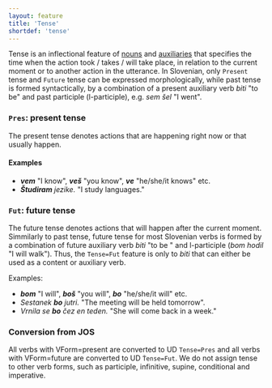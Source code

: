```yaml
---
layout: feature
title: 'Tense'
shortdef: 'tense'
---
```


Tense is an inflectional feature of [nouns](NOUN) and [auxiliaries](AUX) that specifies the time when the action took / takes / will take place, in relation to the current moment or to another action in the utterance. In Slovenian, only `Present` tense and `Future` tense can be expressed morphologically, while past tense is formed syntactically, by a combination of a present auxiliary verb _biti_ "to be" and past participle (l-participle), e.g. _sem šel_ "I went". 

### `Pres`: present tense

The present tense denotes actions that are happening right now or that usually happen.

#### Examples

* _<b>vem</b>_ "I know", _<b>veš</b>_ "you know", _<b>ve</b>_ "he/she/it knows" etc.
* _<b>Študiram</b> jezike._ "I study languages."

### `Fut`: future tense

The future tense denotes actions that will happen after the current moment. Simmilarly to past tense, future tense for most Slovenian verbs is formed by a combination of future auxiliary verb _biti_ "to be " and l-participle (_bom hodil_ "I will walk"). Thus, the `Tense=Fut` feature is only to _biti_ that can either be used as a content or auxiliary verb.

Examples:

* _<b>bom</b>_ "I will", _<b>boš</b>_ "you will", _<b>bo</b>_ "he/she/it will" etc.
* _Sestanek <b>bo</b> jutri._ "The meeting will be held tomorrow".
* _Vrnila se <b>bo</b> čez en teden._ "She will come back in a week."

### Conversion from JOS

All verbs with VForm=present are converted to UD `Tense=Pres` and all verbs with VForm=future are converted to UD `Ťense=Fut`. We do not assign tense to other verb forms, such as participle, infinitive, supine, conditional and imperative. 

<!-- Interlanguage links updated Út zář 29 20:23:13 CEST 2020 -->
